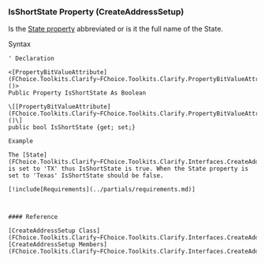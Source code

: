 ﻿### IsShortState Property (CreateAddressSetup)

Is the [State property](FChoice.Toolkits.Clarify~FChoice.Toolkits.Clarify.Interfaces.CreateAddressSetup~State.md) abbreviated or is it the full name of the State.

Syntax

```vbnet
' Declaration

<[PropertyBitValueAttribute](FChoice.Toolkits.Clarify~FChoice.Toolkits.Clarify.PropertyBitValueAttribute.md)()>
Public Property IsShortState As Boolean

\[[PropertyBitValueAttribute](FChoice.Toolkits.Clarify~FChoice.Toolkits.Clarify.PropertyBitValueAttribute.md)()\]
public bool IsShortState {get; set;}

Example

The [State](FChoice.Toolkits.Clarify~FChoice.Toolkits.Clarify.Interfaces.CreateAddressSetup~State.md) property is set to 'TX' thus IsShortState is true. When the State property is set to 'Texas' IsShortState should be false.

[!include[Requirements](../partials/requirements.md)]



#### Reference

[CreateAddressSetup Class](FChoice.Toolkits.Clarify~FChoice.Toolkits.Clarify.Interfaces.CreateAddressSetup.md)  
[CreateAddressSetup Members](FChoice.Toolkits.Clarify~FChoice.Toolkits.Clarify.Interfaces.CreateAddressSetup_members.md)